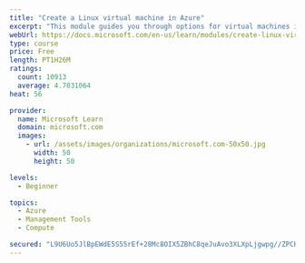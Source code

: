 ```yaml
---
title: "Create a Linux virtual machine in Azure"
excerpt: "This module guides you through options for virtual machines in Azure, creating and connecting a Linux virtual machine, and configuring your network settings."
webUrl: https://docs.microsoft.com/en-us/learn/modules/create-linux-virtual-machine-in-azure/
type: course
price: Free
length: PT1H26M
ratings:
  count: 10913
  average: 4.7031064
heat: 56

provider:
  name: Microsoft Learn
  domain: microsoft.com
  images:
    - url: /assets/images/organizations/microsoft.com-50x50.jpg
      width: 50
      height: 50

levels:
  - Beginner

topics:
  - Azure
  - Management Tools
  - Compute

secured: "L9U6Uo5JlBpEWdE5S55rEf+28Mc8OIX5ZBhC8qeJuAvo3XLXpLjgwpg//ZPCHpTXKw6rMWjKA/hoN5+dUH0sM05P0Z6ZghmAWJyt3XlvXEmc/gqUhwLQbAAZYV1g6O5qCHZyanqXp3dXV3vbXSy1pRm8seRhBaj3OuF7ET6yDlstdq1ahEQ6QPUM9l1WBgAX8JBpKooPLXFYffsIibZ7qTO3l0nQlV/0bHYOH2BBY8oLiUPLOSl6HPpDnYXWzfrp7/AsdVx2mgM0B7FfGV3YAeAyCzCgReZxRlRc+QnqKfeHUBiWkOgPnhxbEaUcST9/uyjDxSOLpyuWtIV0bBKQq8fLd/DmGCJRvRGmhEHK/739z+GdOkRSsmiA38pdai1cjAFsfyAHA2wVnUwa2y97ihPpF/T21Pr1Uk7Vwb1rQhE=;Jt/w17923lKzqw86gfoPCA=="
---
```


